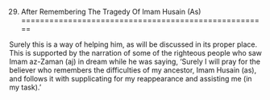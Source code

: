 29. After Remembering The Tragedy Of Imam Husain (As)
=====================================================

Surely this is a way of helping him, as will be discussed in its proper
place. This is supported by the narration of some of the righteous
people who saw Imam az-Zaman (aj) in dream while he was saying, ‘Surely
I will pray for the believer who remembers the difficulties of my
ancestor, Imam Husain (as), and follows it with supplicating for my
reappearance and assisting me (in my task).’


